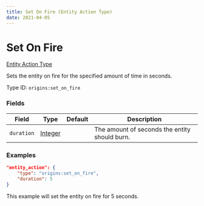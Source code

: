 ```yaml
---
title: Set On Fire (Entity Action Type)
date: 2021-04-05
---
```


# Set On Fire

[Entity Action Type](../entity_action_types.md)

Sets the entity on fire for the specified amount of time in seconds.

Type ID: `origins:set_on_fire`


### Fields

Field  | Type | Default | Description
-------|------|---------|-------------
`duration` | [Integer](../data_types/integer.md) |  | The amount of seconds the entity should burn.


### Examples

```json
"entity_action": {
    "type": "origins:set_on_fire",
    "duration": 5
}
```

This example will set the entity on fire for 5 seconds.
